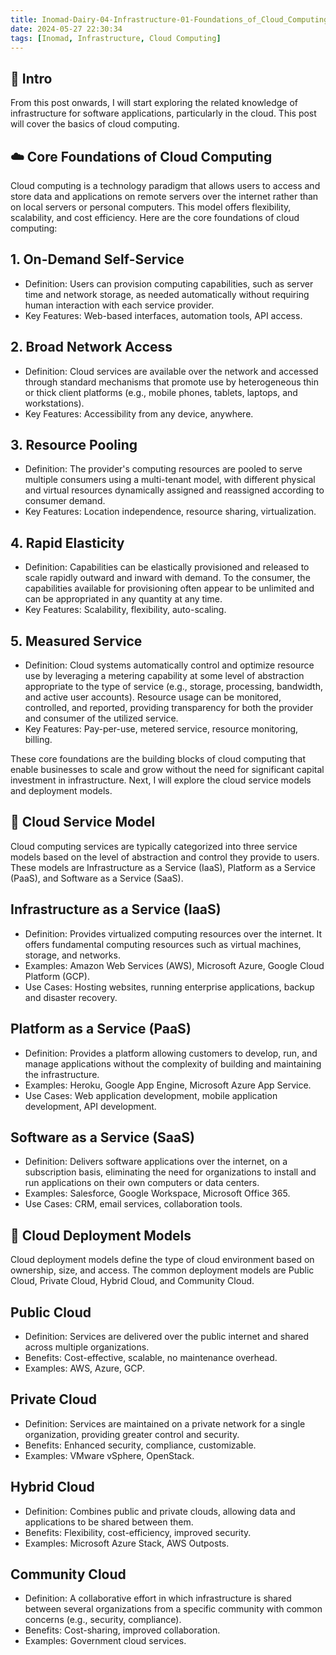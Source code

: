 ```yaml
---
title: Inomad-Dairy-04-Infrastructure-01-Foundations_of_Cloud_Computing
date: 2024-05-27 22:30:34
tags: [Inomad, Infrastructure, Cloud Computing]
---
```


## **🔎 Intro**

From this post onwards, I will start exploring the related knowledge of infrastructure for software applications, particularly in the cloud. This post will cover the basics of cloud computing.

<!-- more -->

## **☁️ Core Foundations of Cloud Computing**

Cloud computing is a technology paradigm that allows users to access and store data and applications on remote servers over the internet rather than on local servers or personal computers. This model offers flexibility, scalability, and cost efficiency. Here are the core foundations of cloud computing:

## 1. On-Demand Self-Service
- Definition: Users can provision computing capabilities, such as server time and network storage, as needed automatically without requiring human interaction with each service provider.
- Key Features: Web-based interfaces, automation tools, API access.

## 2. Broad Network Access
- Definition: Cloud services are available over the network and accessed through standard mechanisms that promote use by heterogeneous thin or thick client platforms (e.g., mobile phones, tablets, laptops, and workstations).
- Key Features: Accessibility from any device, anywhere.

## 3. Resource Pooling
- Definition: The provider's computing resources are pooled to serve multiple consumers using a multi-tenant model, with different physical and virtual resources dynamically assigned and reassigned according to consumer demand.
- Key Features: Location independence, resource sharing, virtualization.

## 4. Rapid Elasticity
- Definition: Capabilities can be elastically provisioned and released to scale rapidly outward and inward with demand. To the consumer, the capabilities available for provisioning often appear to be unlimited and can be appropriated in any quantity at any time.
- Key Features: Scalability, flexibility, auto-scaling.

## 5. Measured Service
- Definition: Cloud systems automatically control and optimize resource use by leveraging a metering capability at some level of abstraction appropriate to the type of service (e.g., storage, processing, bandwidth, and active user accounts). Resource usage can be monitored, controlled, and reported, providing transparency for both the provider and consumer of the utilized service.
- Key Features: Pay-per-use, metered service, resource monitoring, billing.

These core foundations are the building blocks of cloud computing that enable businesses to scale and grow without the need for significant capital investment in infrastructure. Next, I will explore the cloud service models and deployment models.

## **🧩 Cloud Service Model**

Cloud computing services are typically categorized into three service models based on the level of abstraction and control they provide to users. These models are Infrastructure as a Service (IaaS), Platform as a Service (PaaS), and Software as a Service (SaaS).

## Infrastructure as a Service (IaaS)

- Definition: Provides virtualized computing resources over the internet. It offers fundamental computing resources such as virtual machines, storage, and networks.
- Examples: Amazon Web Services (AWS), Microsoft Azure, Google Cloud Platform (GCP).
- Use Cases: Hosting websites, running enterprise applications, backup and disaster recovery.

## Platform as a Service (PaaS)

- Definition: Provides a platform allowing customers to develop, run, and manage applications without the complexity of building and maintaining the infrastructure.
- Examples: Heroku, Google App Engine, Microsoft Azure App Service.
- Use Cases: Web application development, mobile application development, API development.

## Software as a Service (SaaS)

- Definition: Delivers software applications over the internet, on a subscription basis, eliminating the need for organizations to install and run applications on their own computers or data centers.
- Examples: Salesforce, Google Workspace, Microsoft Office 365.
- Use Cases: CRM, email services, collaboration tools.

## **🚀 Cloud Deployment Models**

Cloud deployment models define the type of cloud environment based on ownership, size, and access. The common deployment models are Public Cloud, Private Cloud, Hybrid Cloud, and Community Cloud.

## Public Cloud

- Definition: Services are delivered over the public internet and shared across multiple organizations.
- Benefits: Cost-effective, scalable, no maintenance overhead.
- Examples: AWS, Azure, GCP.

## Private Cloud

- Definition: Services are maintained on a private network for a single organization, providing greater control and security.
- Benefits: Enhanced security, compliance, customizable.
- Examples: VMware vSphere, OpenStack.

## Hybrid Cloud

- Definition: Combines public and private clouds, allowing data and applications to be shared between them.
- Benefits: Flexibility, cost-efficiency, improved security.
- Examples: Microsoft Azure Stack, AWS Outposts.

## Community Cloud

- Definition: A collaborative effort in which infrastructure is shared between several organizations from a specific community with common concerns (e.g., security, compliance).
- Benefits: Cost-sharing, improved collaboration.
- Examples: Government cloud services.